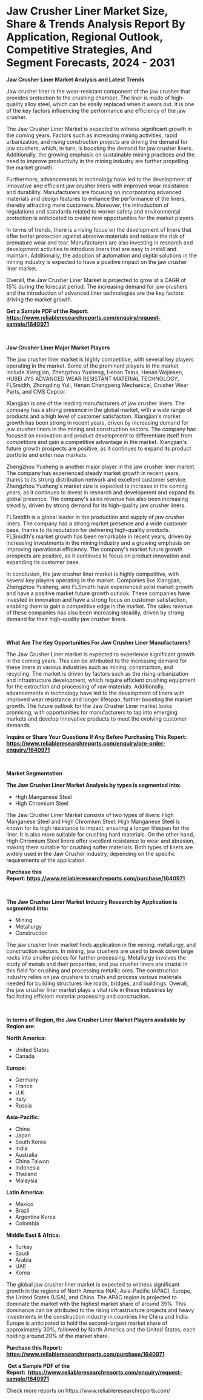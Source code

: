<p><h1>Jaw Crusher Liner Market Size, Share & Trends Analysis Report By Application, Regional Outlook, Competitive Strategies, And Segment Forecasts, 2024 - 2031</h1></p><p><strong>Jaw Crusher Liner Market Analysis and Latest Trends</strong></p>
<p><p>Jaw crusher liner is the wear-resistant component of the jaw crusher that provides protection to the crushing chamber. The liner is made of high-quality alloy steel, which can be easily replaced when it wears out. It is one of the key factors influencing the performance and efficiency of the jaw crusher.</p><p>The Jaw Crusher Liner Market is expected to witness significant growth in the coming years. Factors such as increasing mining activities, rapid urbanization, and rising construction projects are driving the demand for jaw crushers, which, in turn, is boosting the demand for jaw crusher liners. Additionally, the growing emphasis on sustainable mining practices and the need to improve productivity in the mining industry are further propelling the market growth.</p><p>Furthermore, advancements in technology have led to the development of innovative and efficient jaw crusher liners with improved wear resistance and durability. Manufacturers are focusing on incorporating advanced materials and design features to enhance the performance of the liners, thereby attracting more customers. Moreover, the introduction of regulations and standards related to worker safety and environmental protection is anticipated to create new opportunities for the market players.</p><p>In terms of trends, there is a rising focus on the development of liners that offer better protection against abrasive materials and reduce the risk of premature wear and tear. Manufacturers are also investing in research and development activities to introduce liners that are easy to install and maintain. Additionally, the adoption of automation and digital solutions in the mining industry is expected to have a positive impact on the jaw crusher liner market.</p><p>Overall, the Jaw Crusher Liner Market is projected to grow at a CAGR of 15% during the forecast period. The increasing demand for jaw crushers and the introduction of advanced liner technologies are the key factors driving the market growth.</p></p>
<p><strong>Get a Sample PDF of the Report:&nbsp; <a href="https://www.reliableresearchreports.com/enquiry/request-sample/1640971">https://www.reliableresearchreports.com/enquiry/request-sample/1640971</a></strong></p>
<p>&nbsp;</p>
<p><strong>Jaw Crusher Liner Major Market Players</strong></p>
<p><p>The jaw crusher liner market is highly competitive, with several key players operating in the market. Some of the prominent players in the market include Xiangjian, Zhengzhou Yusheng, Henan Tairui, Henan Wojiesen, HUBEI JYS ADVANCED WEAR RESISTANT MATERIAL TECHNOLOGY, FLSmidth, Zhongding Yuli, Henan Changpeng Mechanical, Crusher Wear Parts, and CMS Cepcor.</p><p>Xiangjian is one of the leading manufacturers of jaw crusher liners. The company has a strong presence in the global market, with a wide range of products and a high level of customer satisfaction. Xiangjian's market growth has been strong in recent years, driven by increasing demand for jaw crusher liners in the mining and construction sectors. The company has focused on innovation and product development to differentiate itself from competitors and gain a competitive advantage in the market. Xiangjian's future growth prospects are positive, as it continues to expand its product portfolio and enter new markets.</p><p>Zhengzhou Yusheng is another major player in the jaw crusher liner market. The company has experienced steady market growth in recent years, thanks to its strong distribution network and excellent customer service. Zhengzhou Yusheng's market size is expected to increase in the coming years, as it continues to invest in research and development and expand its global presence. The company's sales revenue has also been increasing steadily, driven by strong demand for its high-quality jaw crusher liners.</p><p>FLSmidth is a global leader in the production and supply of jaw crusher liners. The company has a strong market presence and a wide customer base, thanks to its reputation for delivering high-quality products. FLSmidth's market growth has been remarkable in recent years, driven by increasing investments in the mining industry and a growing emphasis on improving operational efficiency. The company's market future growth prospects are positive, as it continues to focus on product innovation and expanding its customer base.</p><p>In conclusion, the jaw crusher liner market is highly competitive, with several key players operating in the market. Companies like Xiangjian, Zhengzhou Yusheng, and FLSmidth have experienced solid market growth and have a positive market future growth outlook. These companies have invested in innovation and have a strong focus on customer satisfaction, enabling them to gain a competitive edge in the market. The sales revenue of these companies has also been increasing steadily, driven by strong demand for their high-quality jaw crusher liners.</p></p>
<p>&nbsp;</p>
<p><strong>What Are The Key Opportunities For Jaw Crusher Liner Manufacturers?</strong></p>
<p><p>The Jaw Crusher Liner market is expected to experience significant growth in the coming years. This can be attributed to the increasing demand for these liners in various industries such as mining, construction, and recycling. The market is driven by factors such as the rising urbanization and infrastructure development, which require efficient crushing equipment for the extraction and processing of raw materials. Additionally, advancements in technology have led to the development of liners with improved wear resistance and longer lifespan, further boosting the market growth. The future outlook for the Jaw Crusher Liner market looks promising, with opportunities for manufacturers to tap into emerging markets and develop innovative products to meet the evolving customer demands.</p></p>
<p><strong>Inquire or Share Your Questions If Any Before Purchasing This Report: <a href="https://www.reliableresearchreports.com/enquiry/pre-order-enquiry/1640971">https://www.reliableresearchreports.com/enquiry/pre-order-enquiry/1640971</a></strong></p>
<p>&nbsp;</p>
<p><strong>Market Segmentation</strong></p>
<p><strong>The Jaw Crusher Liner Market Analysis by types is segmented into:</strong></p>
<p><ul><li>High Manganese Steel</li><li>High Chromium Steel</li></ul></p>
<p><p>The Jaw Crusher Liner Market consists of two types of liners: High Manganese Steel and High Chromium Steel. High Manganese Steel is known for its high resistance to impact, ensuring a longer lifespan for the liner. It is also more suitable for crushing hard materials. On the other hand, High Chromium Steel liners offer excellent resistance to wear and abrasion, making them suitable for crushing softer materials. Both types of liners are widely used in the Jaw Crusher industry, depending on the specific requirements of the application.</p></p>
<p><strong>Purchase this Report:&nbsp;<a href="https://www.reliableresearchreports.com/purchase/1640971">https://www.reliableresearchreports.com/purchase/1640971</a></strong></p>
<p>&nbsp;</p>
<p><strong>The Jaw Crusher Liner Market Industry Research by Application is segmented into:</strong></p>
<p><ul><li>Mining</li><li>Metallurgy</li><li>Construction</li></ul></p>
<p><p>The jaw crusher liner market finds application in the mining, metallurgy, and construction sectors. In mining, jaw crushers are used to break down large rocks into smaller pieces for further processing. Metallurgy involves the study of metals and their properties, and jaw crusher liners are crucial in this field for crushing and processing metallic ores. The construction industry relies on jaw crushers to crush and process various materials needed for building structures like roads, bridges, and buildings. Overall, the jaw crusher liner market plays a vital role in these industries by facilitating efficient material processing and construction.</p></p>
<p>&nbsp;</p>
<p><strong>In terms of Region, the Jaw Crusher Liner Market Players available by Region are:</strong></p>
<p>
    <p> <strong> North America: </strong>
        <ul>
            <li>United States</li>
            <li>Canada</li>
        </ul>
        </p> 
    <p> <strong> Europe: </strong>
        <ul>
            <li>Germany</li>
            <li>France</li>
            <li>U.K.</li>
            <li>Italy</li>
            <li>Russia</li>
        </ul>
        </p> 
    <p> <strong> Asia-Pacific: </strong>
        <ul>
            <li>China</li>
            <li>Japan</li>
            <li>South Korea</li>
            <li>India</li>
            <li>Australia</li>
            <li>China Taiwan</li>
            <li>Indonesia</li>
            <li>Thailand</li>
            <li>Malaysia</li>
        </ul>
        </p> 
    <p> <strong> Latin America: </strong>
        <ul>
            <li>Mexico</li>
            <li>Brazil</li>
            <li>Argentina Korea</li>
            <li>Colombia</li>
        </ul>
        </p> 
    <p> <strong> Middle East & Africa: </strong>
        <ul>
            <li>Turkey</li>
            <li>Saudi</li>
            <li>Arabia</li>
            <li>UAE</li>
            <li>Korea</li>
        </ul>
    </p>
    </p>
<p><p>The global jaw crusher liner market is expected to witness significant growth in the regions of North America (NA), Asia-Pacific (APAC), Europe, the United States (USA), and China. The APAC region is projected to dominate the market with the highest market share of around 35%. This dominance can be attributed to the rising infrastructure projects and heavy investments in the construction industry in countries like China and India. Europe is anticipated to hold the second-largest market share of approximately 30%, followed by North America and the United States, each holding around 20% of the market share.</p></p>
<p><strong>Purchase this Report: <a href="https://www.reliableresearchreports.com/purchase/1640971">https://www.reliableresearchreports.com/purchase/1640971</a></strong></p>
<p>&nbsp;<strong>Get a Sample PDF of the Report:&nbsp;&nbsp;<a href="https://www.reliableresearchreports.com/enquiry/request-sample/1640971">https://www.reliableresearchreports.com/enquiry/request-sample/1640971</a></strong></p>
<p><strong></strong></p>
<p>Check more reports on https://www.reliableresearchreports.com/</p>
